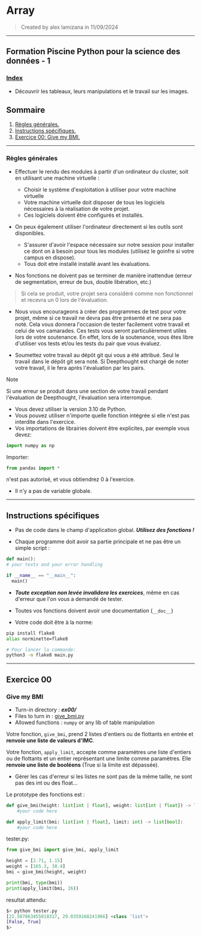 # Array

> Created by alex lamizana in 11/09/2024
----------------------------------------------------------------------------

## Formation Piscine Python pour la science des données - 1

### [Index](/README.md)

- Découvrir les tableaux, leurs manipulations et le travail sur les images.

## Sommaire

1. [Règles générales.](#règles-générales)
2. [Instructions spécifiques.](#instructions-spécifiques)
3. [Exercice 00: Give my BMI.](#exercice-00)

----------------------------------------------------------------------------

### Règles générales

- Effectuer le rendu des modules à partir d'un ordinateur du cluster, soit en utilisant une machine virtuelle :
  - Choisir le système d'exploitation à utiliser pour votre machine virtuelle
  - Votre machine virtuelle doit disposer de tous les logiciels nécessaires à la réalisation de votre projet.
  - Ces logiciels doivent être configurés et installés.

- On peux également utiliser l'ordinateur directement si les outils sont disponibles.
  - S'assurer d'avoir l'espace nécessaire sur notre session pour installer ce dont on à besoin pour tous les modules (utilisez le goinfre si votre campus en dispose).
  - Tous doit etre installé installé avant les évaluations.

- Nos fonctions ne doivent pas se terminer de manière inattendue (erreur de segmentation, erreur de bus, double libération, etc.)

> Si cela se produit, votre projet sera considéré comme non fonctionnel et recevra un 0 lors de l'évaluation.

- Nous vous encourageons à créer des programmes de test pour votre projet, même si ce travail ne devra pas être présenté et ne sera pas noté.
Cela vous donnera l'occasion de tester facilement votre travail et celui de vos camarades.
Ces tests vous seront particulièrement utiles lors de votre soutenance.
En effet, lors de la soutenance, vous êtes libre d'utiliser vos tests
et/ou les tests du pair que vous évaluez.

- Soumettez votre travail au dépôt git qui vous a été attribué. Seul le travail dans le dépôt git sera noté. Si Deepthought est chargé de noter votre travail, il le fera
après l'évaluation par les pairs.

> [!NOTE]
> Si une erreur se produit dans une section de votre travail
> pendant l'évaluation de Deepthought, l'évaluation sera interrompue.

- Vous devez utiliser la version 3.10 de Python.
- Vous pouvez utiliser n'importe quelle fonction intégrée si elle n'est pas interdite dans l'exercice.
- Vos importations de librairies doivent être explicites, par exemple vous devez:

```python
import numpy as np
```

Importer:

```python
from pandas import *
```

n'est pas autorisé, et vous obtiendrez 0 à l'exercice.

- Il n'y a pas de variable globale.

----------------------------------------------------------------------------

## Instructions spécifiques

- Pas de code dans le champ d'application global. ***Utilisez des fonctions !***

- Chaque programme doit avoir sa partie principale et ne pas être un simple script :

```python
def main():
# your tests and your error handling

if __name__ == "__main__":
  main()
```

- ***Toute exception non levée invalidera les exercices***, même en cas d'erreur que l'on vous a demandé de tester.

- Toutes vos fonctions doivent avoir une documentation (```__doc__```)

- Votre code doit être à la norme:

```bash
pip install flake8
alias norminette=flake8

# Pour lancer la commande:
python3 -m flake8 main.py 
```

----------------------------------------------------------------------------

## Exercice 00

### Give my BMI

- Turn-in directory : ***ex00/***
- Files to turn in : [give_bmi.py](/Array/ex00/give_bmi.py)
- Allowed functions :  ```numpy``` or any lib of table manipulation

Votre fonction, ```give_bmi```, prend 2 listes d'entiers ou de flottants en entrée et **renvoie une liste de valeurs d'IMC**.

Votre fonction, ```apply_limit```, accepte comme paramètres une liste d'entiers ou de flottants et un entier représentant une limite comme paramètres. Elle **renvoie une liste de booléens** (True si la limite est dépassée).

- Gérer les cas d'erreur si les listes ne sont pas de la même taille, ne sont pas des int ou des float...

Le prototype des fonctions est :

```python
def give_bmi(height: list[int | float], weight: list[int | float]) -> list[int | float]:
    #your code here

def apply_limit(bmi: list[int | float], limit: int) -> list[bool]:
    #your code here
```

tester.py:

```python
from give_bmi import give_bmi, apply_limit

height = [2.71, 1.15]
weight = [165.3, 38.4]
bmi = give_bmi(height, weight)

print(bmi, type(bmi))
print(apply_limit(bmi, 26))
```

resultat attendu:

```python
$> python tester.py
[22.507863455018317, 29.0359168241966] <class 'list'>
[False, True]
$>
```
